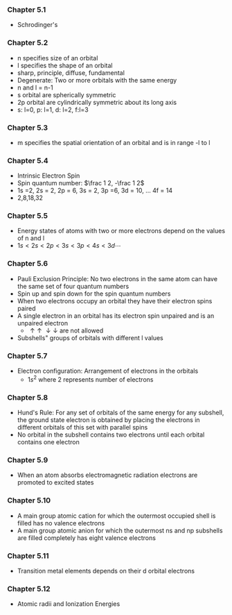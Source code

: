 ### Chapter 5.1
- Schrodinger's
### Chapter 5.2
- n specifies size of an orbital
- l specifies the shape of an orbital
- sharp, principle,  diffuse, fundamental
- Degenerate: Two or more orbitals with the same energy
- n and l = n-1
- s orbital are spherically symmetric
- 2p orbital are cylindrically symmetric about its long axis
- s: l=0, p: l=1, d: l=2, f:l=3
### Chapter 5.3
- m specifies the spatial orientation of an orbital and is in range -l to l
### Chapter 5.4
- Intrinsic Electron Spin
- Spin quantum number: $\frac 1 2, -\frac 1 2$
- 1s =2, 2s = 2, 2p = 6, 3s = 2, 3p =6, 3d = 10, ... 4f = 14
- 2,8,18,32
### Chapter 5.5
- Energy states of atoms with two or more electrons depend on the values of n and l
- $1s<2s<2p<3s<3p<4s<3d\cdots$
### Chapter 5.6
- Pauli Exclusion Principle: No two electrons in the same atom can have the same set of four quantum numbers
- Spin up and spin down for the spin quantum numbers
- When two electrons occupy an orbital they have their electron spins paired
- A single electron in an orbital has its electron spin unpaired and is an unpaired electron
	- $\uparrow\uparrow$ $\downarrow\downarrow$ are not allowed
- Subshells" groups of orbitals with different l values
### Chapter 5.7
- Electron configuration: Arrangement of electrons in the orbitals
	- $1s^2$ where 2 represents number of electrons
### Chapter 5.8
- Hund's Rule: For any set of orbitals of the same energy for any subshell, the ground state electron is obtained by placing the electrons in different orbitals of this set with parallel spins
- No orbital in the subshell contains two electrons until each orbital contains one electron
### Chapter 5.9
- When an atom absorbs electromagnetic radiation electrons are promoted to excited states
### Chapter 5.10
- A main group atomic cation for which the outermost occupied shell is filled has no valence electrons
- A main group atomic anion for which the outermost ns and np subshells are filled completely has eight valence electrons
### Chapter 5.11
- Transition metal elements depends on their d orbital electrons
### Chapter 5.12
- Atomic radii and Ionization Energies
